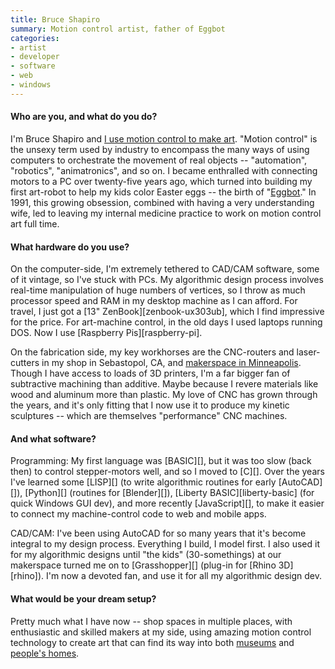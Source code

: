 ```yaml
---
title: Bruce Shapiro
summary: Motion control artist, father of Eggbot
categories:
- artist
- developer
- software
- web
- windows
---
```


#### Who are you, and what do you do?

I'm Bruce Shapiro and [I use motion control to make art](http://www.taomc.com/ "Bruce's website."). "Motion control" is the unsexy term used by industry to encompass the many ways of using computers to orchestrate the movement of real objects -- "automation", "robotics", "animatronics", and so on. I became enthralled with connecting motors to a PC over twenty-five years ago, which turned into building my first art-robot to help my kids color Easter eggs -- the birth of "[Eggbot](http://egg-bot.com/ "Bruce's machine for decorating eggs.")." In 1991, this growing obsession, combined with having a very understanding wife, led to leaving my internal medicine practice to work on motion control art full time. 

#### What hardware do you use?

On the computer-side, I'm extremely tethered to CAD/CAM software, some of it vintage, so I've stuck with PCs. My algorithmic design process involves real-time manipulation of huge numbers of vertices, so I throw as much processor speed and RAM in my desktop machine as I can afford. For travel, I just got a [13" ZenBook][zenbook-ux303ub], which I find impressive for the price. For art-machine control, in the old days I used laptops running DOS. Now I use [Raspberry Pis][raspberry-pi].

On the fabrication side, my key workhorses are the CNC-routers and laser-cutters in my shop in Sebastopol, CA, and [makerspace in Minneapolis](http://nordeastmakers.com/ "A makerspace in Minneapolis."). Though I have access to loads of 3D printers, I'm a far bigger fan of subtractive machining than additive. Maybe because I revere materials like wood and aluminum more than plastic. My love of CNC has grown through the years, and it's only fitting that I now use it to produce my kinetic sculptures -- which are themselves "performance" CNC machines.

#### And what software?

Programming: My first language was [BASIC][], but it was too slow (back then) to control stepper-motors well, and so I moved to [C][]. Over the years I've learned some [LISP][] (to write algorithmic routines for early [AutoCAD][]), [Python][] (routines for [Blender][]), [Liberty BASIC][liberty-basic] (for quick Windows GUI dev), and more recently [JavaScript][], to make it easier to connect my machine-control code to web and mobile apps.

CAD/CAM: I've been using AutoCAD for so many years that it's become integral to my design process. Everything I build, I model first. I also used it for my algorithmic designs until "the kids" (30-somethings) at our makerspace turned me on to [Grasshopper][] (plug-in for [Rhino 3D][rhino]). I'm now a devoted fan, and use it for all my algorithmic design dev.

#### What would be your dream setup?

Pretty much what I have now -- shop spaces in multiple places, with enthusiastic and skilled makers at my side, using amazing motion control technology to create art that can find its way into both [museums](http://www.taomc.com/installations-and-showings-1 "A list of Bruce's museum displays.") and [people's homes](http://www.taomc.com/blog/ "Bruce's weblog.").